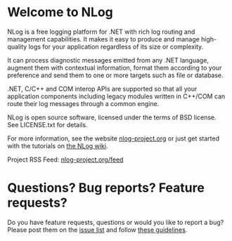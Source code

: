 Welcome to NLog
===

NLog is a free logging platform for .NET with rich log routing and management 
capabilities. It makes it easy to produce and manage high-quality logs for 
your application regardless of its size or complexity. 

It can process diagnostic messages emitted from any .NET language, augment 
them with contextual information, format them according to your preference 
and send them to one or more targets such as file or database. 

.NET, C/C++ and COM interop APIs are supported so that all your application 
components including legacy modules written in C++/COM can route their log 
messages through a common engine. 

NLog is open source software, licensed under the terms of BSD license. 
See LICENSE.txt for details.

For more information, see the website [nlog-project.org](http://nlog-project.org)
or just get started with the tutorials on [the NLog wiki](https://github.com/NLog/NLog/wiki).

Project RSS Feed: [nlog-project.org/feed](http://nlog-project.org/feed/)

Questions? Bug reports? Feature requests?
===
Do you have feature requests, questions or would you like to report a bug? Please post them on the [issue list](https://github.com/NLog/NLog/issues) and follow [these guidelines](CONTRIBUTING.md).
